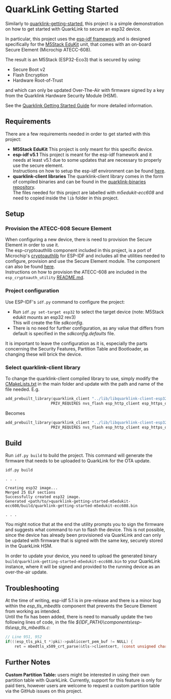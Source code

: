 # QuarkLink Getting Started

Similarly to [quarklink-getting-started](https://github.com/cryptoquantique/quarklink-getting-started), this project is a simple demonstration on how to get started with QuarkLink to secure an esp32 device.

In particular, this project uses the [esp-idf framework](https://docs.espressif.com/projects/esp-idf/en/latest/esp32/get-started/) and is designed specifically for the [M5Stack EduKit](https://shop.m5stack.com/products/m5stack-core2-esp32-iot-development-kit-for-aws-iot-edukit) unit, that comes with an on-board Secure Element (Microchip ATECC-608).

The result is an M5Stack (ESP32-Eco3) that is secured by using:
- Secure Boot v2
- Flash Encryption
- Hardware Root-of-Trust

and which can only be updated Over-The-Air with firmware signed by a key from the Quarklink Hardware Security Module (HSM).

See the [Quarklink Getting Started Guide](https://cryptoquantique.github.io/QuarklinkGettingStartedGuide.pdf) for more detailed information.

## Requirements

There are a few requirements needed in order to get started with this project:

- **M5Stack EduKit**
    This project is only meant for this specific device.
- **esp-idf v5.1**
    This project is meant for the esp-idf framework and it needs at least v5.1 due to some updates that are necessary to properly use the secure element.  
    Instructions on how to setup the esp-idf environment can be found [here](https://docs.espressif.com/projects/esp-idf/en/latest/esp32/get-started/index.html).
- **quarklink-client libraries**
    The quarklink-client library comes in the form of compiled binaries and can be found in the [quarklink-binaries repository](https://github.com/cryptoquantique/quarklink-binaries/tree/main/quarklink-client).  
    The files needed for this project are labelled with *m5edukit-ecc608* and need to copied inside the `lib` folder in this project.

## Setup

### Provision the ATECC-608 Secure Element
When configuring a new device, there is need to provision the Secure Element in order to use it.  
The esp-cryptoauthlib component included in this project, is a port of Microchip's [cryptoauthlib](https://github.com/MicrochipTech/cryptoauthlib) for ESP-IDF and includes all the utilities needed to configure, provision and use the Secure Element module. The component can also be found [here](https://github.com/espressif/esp-cryptoauthlib).  
Instructions on how to provision the ATECC-608 are included in the `esp_cryptoauth_utility` [README.md](./components/esp-cryptoauthlib/esp_cryptoauth_utility/README.md).  

### Project configuration
Use ESP-IDF's `idf.py` command to configure the project:
- Run `idf.py set-target esp32` to select the target device (note: M5Stack edukit mounts an esp32 rev3)  
    This will create the file *sdkconfig*.
- There is no need for further configuration, as any value that differs from default is specified in the *sdkconfig.defaults* file.

It is important to leave the configuration as it is, especially the parts concerning the Security Features, Partition Table and Bootloader, as changing these will brick the device.

### Select quarklink-client library
To change the quarklink-client compiled library to use, simply modify the [CMakeLists.txt](./main/CMakeLists.txt) in the main folder and update with the path and name of the file needed.
E.g.
```c
add_prebuilt_library(quarklink_client "../lib/libquarklink-client-esp32-m5edukit-ecc608-v1.2.2.a"
                    PRIV_REQUIRES nvs_flash esp_http_client esp_https_ota app_update mbedtls esp-cryptoauthlib)
```
Becomes
```c
add_prebuilt_library(quarklink_client "../lib/libquarklink-client-esp32-m5edukit-ecc608-v1.2.2-debug.a"
                    PRIV_REQUIRES nvs_flash esp_http_client esp_https_ota app_update mbedtls esp-cryptoauthlib)
```


## Build
Run `idf.py build` to build the project. 
This command will generate the firmware that needs to be uploaded to QuarkLink for the OTA update.
```
idf.py build

. . .

Creating esp32 image...
Merged 25 ELF sections
Successfully created esp32 image.
Generated <path/to/>quarklink-getting-started-m5edukit-ecc608/build/quarklink-getting-started-m5edukit-ecc608.bin

. . .

```

You might notice that at the end the utility prompts you to sign the firmware and suggests what command to run to flash the device. This is not possible, since the device has already been provisioned via QuarkLink and can only be updated with firmware that is signed with the same key, securely stored in the QuarkLink HSM.

In order to update your device, you need to upload the generated binary `build/quarklink-getting-started-m5edukit-ecc608.bin` to your QuarkLink instance, where it will be signed and provided to the running device as an over-the-air update.

## Troubleshooting
At the time of writing, esp-idf 5.1 is in pre-release and there is a minor bug within the *esp_tls_mbedtls* component that prevents the Secure Element from working as intended.  
Until the fix has been added, there is need to manually update the two following lines of code, in the file *${IDF_PATH}\components\esp-tls\esp_tls_mbedtls.c*:
```c
// Line 951, 952
if(((esp_tls_pki_t *)pki)->publiccert_pem_buf != NULL) {
    ret = mbedtls_x509_crt_parse(&tls->clientcert, (const unsigned char*)(((esp_tls_pki_t *) pki)->publiccert_pem_buf), ((esp_tls_pki_t *)pki)->publiccert_pem_bytes); 
```

## Further Notes
**Custom Partition Table:** users might be interested in using their own partition table with QuarkLink. Currently, support for this feature is only for paid tiers, however users are welcome to request a custom partition table via the GitHub issues on this project.
